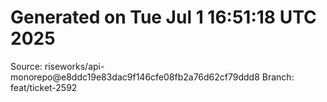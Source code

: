 # Generated on Tue Jul  1 16:51:18 UTC 2025
Source: riseworks/api-monorepo@e8ddc19e83dac9f146cfe08fb2a76d62cf79ddd8
Branch: feat/ticket-2592
